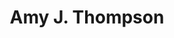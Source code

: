 ---
title: Amy J. Thompson
permalink: /contributors/amythompson.html
firstname: Amy J.
lastname: Thompson
---